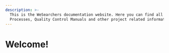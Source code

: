 ```yaml
---
description: >-
  This is the WeSearchers documentation website. Here you can find all of our
  Processes, Quality Control Manuals and other project related information.
---
```


# Welcome!

